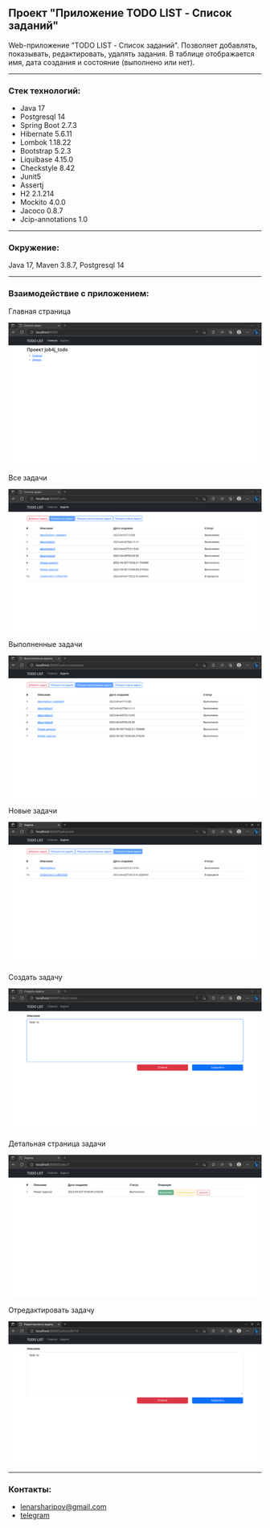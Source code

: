 ## Проект "Приложение TODO LIST - Список заданий"

Web-приложение "TODO LIST - Список заданий".
Позволяет добавлять, показывать, редактировать, удалять задания.
В таблице отображается имя, дата создания и состояние (выполнено или нет).

____________________________________________
<h3>Стек технологий:</h3>
<ul>
    <li>Java 17</li>
    <li>Postgresql 14</li>
    <li>Spring Boot 2.7.3</li>
    <li>Hibernate 5.6.11</li>
    <li>Lombok 1.18.22</li>
    <li>Bootstrap 5.2.3</li>
    <li>Liquibase 4.15.0</li>
    <li>Checkstyle 8.42</li>
    <li>Junit5</li>
    <li>Assertj</li>
    <li>H2 2.1.214</li> 
    <li>Mockito 4.0.0</li> 
    <li>Jacoco 0.8.7</li> 
    <li>Jcip-annotations 1.0</li>
</ul>

____________________________________________
<h3>Окружение:</h3>Java 17, Maven 3.8.7, Postgresql 14

____________________________________________
<h3>Взаимодействие с приложением:</h3>
<p>Главная страница</p>
<img src="/src/main/resources/static/img/readme/screenshots/home.png" title="Home page"/>
<br>
<p>Все задачи</p>
<img src="/src/main/resources/static/img/readme/screenshots/all_tasks.png" title="All tasks page"/>
<br>
<p>Выполненные задачи</p>
<img src="/src/main/resources/static/img/readme/screenshots/completed_tasks.png" title="Completed tasks page"/>
<br>
<p>Новые задачи</p>
<img src="/src/main/resources/static/img/readme/screenshots/new_tasks.png" title="New tasks page"/>
<br>
<p>Создать задачу</p>
<img src="/src/main/resources/static/img/readme/screenshots/add_task.png" title="Add new task page"/>
<br>
<p>Детальная страница задачи</p>
<img src="/src/main/resources/static/img/readme/screenshots/task_detailed_info.png" title="Task info"/>
<br>
<p>Отредактировать задачу</p>
<img src="/src/main/resources/static/img/readme/screenshots/task_edit.png" title="Task edit page"/>
<br>

____________________________________________
<h3>Контакты:</h3>
<ul>
    <li><a href="mailto:lenarsharipov@gmail.com">lenarsharipov@gmail.com</a></li>
    <li><a href="https://t.me/LenarSharipov">telegram</a></li>
</ul>